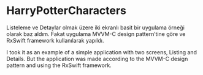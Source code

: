 # HarryPotterCharacters

Listeleme ve Detaylar olmak üzere iki ekranlı basit bir uygulama örneği olarak baz aldım. Fakat uygulama MVVM-C design pattern’tine göre ve RxSwift framework kullanılarak yapıldı.

I took it as an example of a simple application with two screens, Listing and Details.  But the application was made according to the MVVM-C design pattern and using the RxSwift framework.
